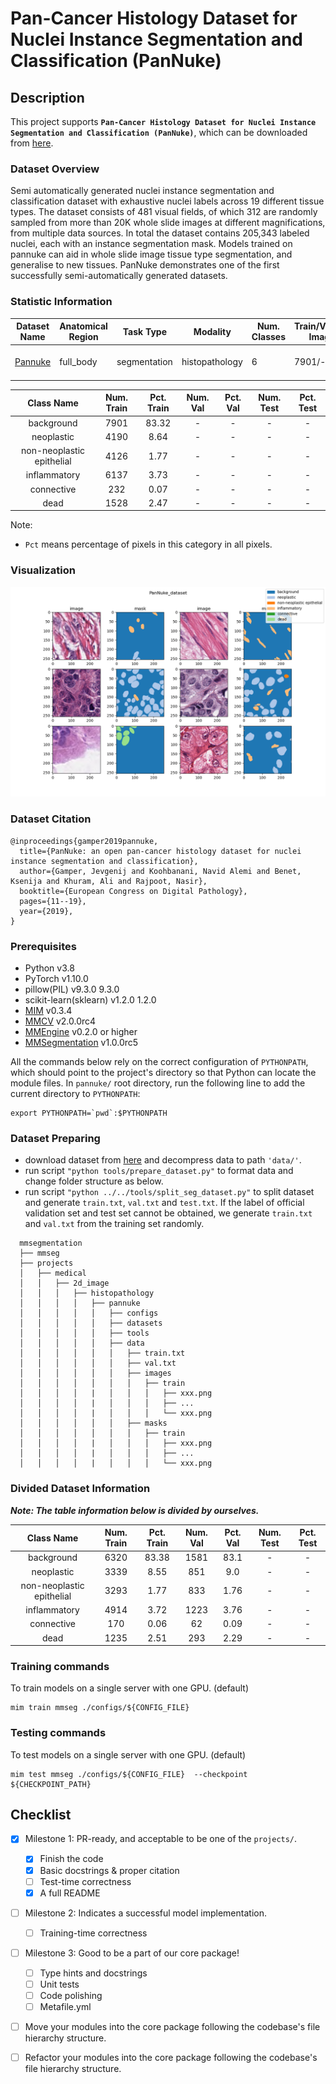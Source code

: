# Pan-Cancer Histology Dataset for Nuclei Instance Segmentation and Classification (PanNuke)

## Description

This project supports **`Pan-Cancer Histology Dataset for Nuclei Instance Segmentation and Classification (PanNuke)`**, which can be downloaded from [here](https://academictorrents.com/details/99f2c7b57b95500711e33f2ee4d14c9fd7c7366c).

### Dataset Overview

Semi automatically generated nuclei instance segmentation and classification dataset with exhaustive nuclei labels across 19 different tissue types. The dataset consists of 481 visual fields, of which 312 are randomly sampled from more than 20K whole slide images at different magnifications, from multiple data sources. In total the dataset contains 205,343 labeled nuclei, each with an instance segmentation mask. Models trained on pannuke can aid in whole slide image tissue type segmentation, and generalise to new tissues. PanNuke demonstrates one of the first successfully semi-automatically generated datasets.

### Statistic Information

| Dataset Name                                                                             | Anatomical Region | Task Type    | Modality       | Num. Classes | Train/Val/Test Images | Train/Val/Test Labeled | Release Date | License                                                         |
| ---------------------------------------------------------------------------------------- | ----------------- | ------------ | -------------- | ------------ | --------------------- | ---------------------- | ------------ | --------------------------------------------------------------- |
| [Pannuke](https://academictorrents.com/details/99f2c7b57b95500711e33f2ee4d14c9fd7c7366c) | full_body         | segmentation | histopathology | 6            | 7901/-/-              | yes/-/-                | 2019         | [CC-BY-NC 4.0](https://creativecommons.org/licenses/by-sa/4.0/) |

|        Class Name         | Num. Train | Pct. Train | Num. Val | Pct. Val | Num. Test | Pct. Test |
| :-----------------------: | :--------: | :--------: | :------: | :------: | :-------: | :-------: |
|        background         |    7901    |   83.32    |    -     |    -     |     -     |     -     |
|        neoplastic         |    4190    |    8.64    |    -     |    -     |     -     |     -     |
| non-neoplastic epithelial |    4126    |    1.77    |    -     |    -     |     -     |     -     |
|       inflammatory        |    6137    |    3.73    |    -     |    -     |     -     |     -     |
|        connective         |    232     |    0.07    |    -     |    -     |     -     |     -     |
|           dead            |    1528    |    2.47    |    -     |    -     |     -     |     -     |

Note:

- `Pct` means percentage of pixels in this category in all pixels.

### Visualization

![pannuke](https://raw.githubusercontent.com/uni-medical/medical-datasets-visualization/main/2d/semantic_seg/histopathology/pannuke/pannuke_dataset.png?raw=true)

### Dataset Citation

```
@inproceedings{gamper2019pannuke,
  title={PanNuke: an open pan-cancer histology dataset for nuclei instance segmentation and classification},
  author={Gamper, Jevgenij and Koohbanani, Navid Alemi and Benet, Ksenija and Khuram, Ali and Rajpoot, Nasir},
  booktitle={European Congress on Digital Pathology},
  pages={11--19},
  year={2019},
}
```

### Prerequisites

- Python v3.8
- PyTorch v1.10.0
- pillow(PIL) v9.3.0 9.3.0
- scikit-learn(sklearn) v1.2.0 1.2.0
- [MIM](https://github.com/open-mmlab/mim) v0.3.4
- [MMCV](https://github.com/open-mmlab/mmcv) v2.0.0rc4
- [MMEngine](https://github.com/open-mmlab/mmengine) v0.2.0 or higher
- [MMSegmentation](https://github.com/open-mmlab/mmsegmentation) v1.0.0rc5

All the commands below rely on the correct configuration of `PYTHONPATH`, which should point to the project's directory so that Python can locate the module files. In `pannuke/` root directory, run the following line to add the current directory to `PYTHONPATH`:

```shell
export PYTHONPATH=`pwd`:$PYTHONPATH
```

### Dataset Preparing

- download dataset from [here](https://academictorrents.com/details/99f2c7b57b95500711e33f2ee4d14c9fd7c7366c) and decompress data to path `'data/'`.
- run script `"python tools/prepare_dataset.py"` to format data and change folder structure as below.
- run script `"python ../../tools/split_seg_dataset.py"` to split dataset and generate `train.txt`, `val.txt` and `test.txt`. If the label of official validation set and test set cannot be obtained, we generate `train.txt` and `val.txt` from the training set randomly.

```none
  mmsegmentation
  ├── mmseg
  ├── projects
  │   ├── medical
  │   │   ├── 2d_image
  │   │   │   ├── histopathology
  │   │   │   │   ├── pannuke
  │   │   │   │   │   ├── configs
  │   │   │   │   │   ├── datasets
  │   │   │   │   │   ├── tools
  │   │   │   │   │   ├── data
  │   │   │   │   │   │   ├── train.txt
  │   │   │   │   │   │   ├── val.txt
  │   │   │   │   │   │   ├── images
  │   │   │   │   │   │   │   ├── train
  │   │   │   │   |   │   │   │   ├── xxx.png
  │   │   │   │   |   │   │   │   ├── ...
  │   │   │   │   |   │   │   │   └── xxx.png
  │   │   │   │   │   │   ├── masks
  │   │   │   │   │   │   │   ├── train
  │   │   │   │   |   │   │   │   ├── xxx.png
  │   │   │   │   |   │   │   │   ├── ...
  │   │   │   │   |   │   │   │   └── xxx.png
```

### Divided Dataset Information

***Note: The table information below is divided by ourselves.***

|        Class Name         | Num. Train | Pct. Train | Num. Val | Pct. Val | Num. Test | Pct. Test |
| :-----------------------: | :--------: | :--------: | :------: | :------: | :-------: | :-------: |
|        background         |    6320    |   83.38    |   1581   |   83.1   |     -     |     -     |
|        neoplastic         |    3339    |    8.55    |   851    |   9.0    |     -     |     -     |
| non-neoplastic epithelial |    3293    |    1.77    |   833    |   1.76   |     -     |     -     |
|       inflammatory        |    4914    |    3.72    |   1223   |   3.76   |     -     |     -     |
|        connective         |    170     |    0.06    |    62    |   0.09   |     -     |     -     |
|           dead            |    1235    |    2.51    |   293    |   2.29   |     -     |     -     |

### Training commands

To train models on a single server with one GPU. (default)

```shell
mim train mmseg ./configs/${CONFIG_FILE}
```

### Testing commands

To test models on a single server with one GPU. (default)

```shell
mim test mmseg ./configs/${CONFIG_FILE}  --checkpoint ${CHECKPOINT_PATH}
```

## Checklist

- [x] Milestone 1: PR-ready, and acceptable to be one of the `projects/`.

  - [x] Finish the code
  - [x] Basic docstrings & proper citation
  - [ ] Test-time correctness
  - [x] A full README

- [ ] Milestone 2: Indicates a successful model implementation.

  - [ ] Training-time correctness

- [ ] Milestone 3: Good to be a part of our core package!

  - [ ] Type hints and docstrings
  - [ ] Unit tests
  - [ ] Code polishing
  - [ ] Metafile.yml

- [ ] Move your modules into the core package following the codebase's file hierarchy structure.

- [ ] Refactor your modules into the core package following the codebase's file hierarchy structure.
